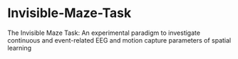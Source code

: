 # Invisible-Maze-Task
The Invisible Maze Task: An experimental paradigm to investigate continuous and event-related EEG and motion capture parameters of spatial learning
